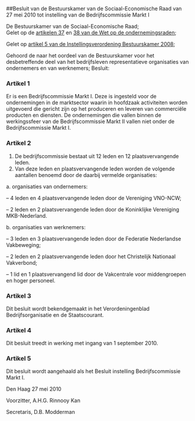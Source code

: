 <meta http-equiv='Content-Type' content='text/html; charset=utf-8' />

##Besluit van de Bestuurskamer van de Sociaal-Economische Raad van 27 mei 2010 tot instelling van de Bedrijfscommissie Markt I

De Bestuurskamer van de Sociaal-Economische Raad;  
Gelet op de [artikelen 37](../../../../../../../wet/wet/op/de/ondernemingsraden/BWBR0002747/README.md) en [38 van de Wet op de ondernemingsraden](../../../../../../../wet/wet/op/de/ondernemingsraden/BWBR0002747/README.md);

Gelet op [artikel 5 van de Instellingsverordening Bestuurskamer 2008](../../../../../../../pbo/instellingsverordening/bestuurskamer/2008/BWBR0024271/README.md);

Gehoord de naar het oordeel van de Bestuurskamer voor het desbetreffende deel van het bedrijfsleven representatieve organisaties van ondernemers en van werknemers;
Besluit:    

### Artikel  1  

Er is een Bedrijfscommissie Markt I. Deze is ingesteld voor de ondernemingen in de marktsector waarin in hoofdzaak activiteiten worden uitgevoerd die gericht zijn op het produceren en leveren van commerciële producten en diensten. De ondernemingen die vallen binnen de werkingssfeer van de Bedrijfscommissie Markt II vallen niet onder de Bedrijfscommissie Markt I.  

### Artikel  2  

1.  De bedrijfscommissie bestaat uit 12 leden en 12 plaatsvervangende leden.   
2.  Van deze leden en plaatsvervangende leden worden de volgende aantallen benoemd door de daarbij vermelde organisaties: 

a. organisaties van ondernemers: 

– 4 leden en 4 plaatsvervangende leden door de Vereniging VNO-NCW;  

– 2 leden en 2 plaatsvervangende leden door de Koninklijke Vereniging MKB-Nederland.    

b. organisaties van werknemers: 

– 3 leden en 3 plaatsvervangende leden door de Federatie Nederlandse Vakbeweging;  

– 2 leden en 2 plaatsvervangende leden door het Christelijk Nationaal Vakverbond;  

– 1 lid en 1 plaatsvervangend lid door de Vakcentrale voor middengroepen en hoger personeel.       

### Artikel  3  

Dit besluit wordt bekendgemaakt in het Verordeningenblad Bedrijfsorganisatie en de Staatscourant.  

### Artikel  4  

Dit besluit treedt in werking met ingang van 1 september 2010.  

### Artikel  5  

Dit besluit wordt aangehaald als het Besluit instelling Bedrijfscommissie Markt I.  

Den Haag 
27 mei 2010   

Voorzitter, 
A.H.G. Rinnooy Kan   

Secretaris, 
D.B. Modderman     
